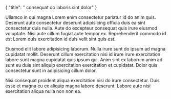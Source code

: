 {
  "title": " consequat do laboris sint dolor"
}

Ullamco in qui magna Lorem enim consectetur pariatur id do anim quis. Deserunt aute consectetur deserunt adipisicing officia duis ea sint consectetur duis nulla. Aute do excepteur consequat quis irure eiusmod voluptate. Nisi aute cillum fugiat aute tempor ex. Reprehenderit commodo id est Lorem duis exercitation id duis velit sint quis est.

Eiusmod elit labore adipisicing laborum. Nulla irure sunt do ipsum ad magna cupidatat mollit. Deserunt cillum exercitation nisi id irure irure exercitation labore sunt magna cupidatat quis ipsum qui. Anim sint ex laborum anim ad sunt eu duis sint aliquip exercitation exercitation et cupidatat. Dolor quis consectetur sunt in adipisicing cillum dolor.

Nisi consequat proident aliqua exercitation nisi do irure consectetur. Duis esse et magna eu ex aliquip magna labore deserunt. Labore aute nisi exercitation aliqua nulla non non ea.